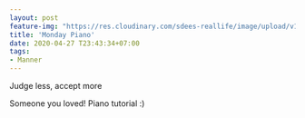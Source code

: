 ```yaml
---
layout: post
feature-img: "https://res.cloudinary.com/sdees-reallife/image/upload/v1555658919/sample_feature_img.png"
title: 'Monday Piano'
date: 2020-04-27 T23:43:34+07:00
tags:
- Manner
---
```

Judge less, accept more

<i class="fa fa-child" style="color:plum"></i>

Someone you loved! Piano tutorial :)
